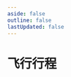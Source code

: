 ```yaml
---
aside: false
outline: false
lastUpdated: false
---
```



# 飞行行程

<FlightsStatistics />
<Flights />
<FlightsChart />  

<script setup>
import Flights from '../.vitepress/components/trip/Flights.vue';
import FlightsChart from '../.vitepress/components/trip/FlightsChart.vue';
import FlightsStatistics from '../.vitepress/components/trip/FlightsStatistics.vue';
</script>
